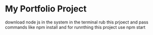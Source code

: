 # My Portfolio Project

download node js in the system 
in the terminal rub this prjoect and pass commands like npm install
and for runnthing this project use npm start
